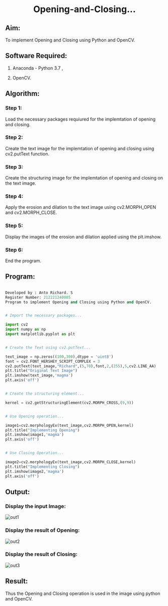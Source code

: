 # <p align="center">Opening-and-Closing...</p>

## Aim:

To implement Opening and Closing using Python and OpenCV.

## Software Required:

  1. Anaconda - Python 3.7 ,
  
  2. OpenCV.
  
## Algorithm:

### Step 1:

Load the necessary packages requiured for the implemtation of opening and closing.

### Step 2:

Create the text image for the implemtation of opening and closing using cv2.putText function.

### Step 3:

Create the structuring image for the implemtation of opening and closing on the text image.

### Step 4:

Apply the erosion and dilation to the text image using cv2.MORPH_OPEN and cv2.MORPH_CLOSE.

### Step 5:

Display the images of the erosion and dilation applied using the plt.imshow.

### Step 6:

End the program.

## Program:

```python

Developed by : Anto Richard. S
Register Number: 212221240005
Program to implement Opening and Closing using Python and OpenCV.

```

```python

# Import the necessary packages...

import cv2
import numpy as np
import matplotlib.pyplot as plt

```

```python

# Create the Text using cv2.putText...

text_image = np.zeros((100,300),dtype = 'uint8')
font = cv2.FONT_HERSHEY_SCRIPT_COMPLEX = 3
cv2.putText(text_image,"Richard",(5,70),font,2,(255),5,cv2.LINE_AA)
plt.title("Original Text Image")
plt.imshow(text_image,'magma')
plt.axis('off')

```

```python

# Create the structuring element...

kernel = cv2.getStructuringElement(cv2.MORPH_CROSS,(9,9))

```

```python

# Use Opening operation...

image1=cv2.morphologyEx(text_image,cv2.MORPH_OPEN,kernel)
plt.title("Implementing Opening")
plt.imshow(image1,'magma')
plt.axis('off')

```

```python

# Use Closing Operation...

image2=cv2.morphologyEx(text_image,cv2.MORPH_CLOSE,kernel)
plt.title("Implementing Closing")
plt.imshow(image2,'magma')
plt.axis('off')

```


## Output:

### Display the input Image:

![out1](https://github.com/anto-richard/Opening-and-Closing/assets/93427534/87193421-17a8-4378-971b-a13cd52396fb)

### Display the result of Opening:

![out2](https://github.com/anto-richard/Opening-and-Closing/assets/93427534/220f1a65-104c-4472-a77d-335469712f9f)

### Display the result of Closing:

![out3](https://github.com/anto-richard/Opening-and-Closing/assets/93427534/d7ec7d7f-c146-4284-9810-873f61b43197)

## Result:

Thus the Opening and Closing operation is used in the image using python and OpenCV.

